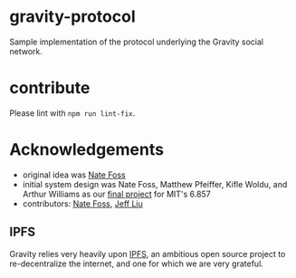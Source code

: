 # gravity-protocol

Sample implementation of the protocol underlying the Gravity social network.

# contribute

Please lint with `npm run lint-fix`.

# Acknowledgements

- original idea was [Nate Foss](https://github.com/npfoss)
- initial system design was Nate Foss, Matthew Pfeiffer, Kifle Woldu, and Arthur Williams
as our [final project](https://courses.csail.mit.edu/6.857/2019/project/17-Foss-Pfeiffer-Woldu-Williams.pdf) for MIT's 6.857
- contributors:
[Nate Foss](https://github.com/npfoss), [Jeff Liu](https://github.com/jeffliu6)

## IPFS

Gravity relies very heavily upon [IPFS](https://ipfs.io),
an ambitious open source project to re-decentralize the internet,
and one for which we are very grateful.
